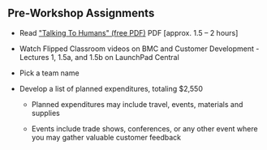 ## Pre-Workshop Assignments

* Read ["Talking To Humans" (free PDF)](http://www.talkingtohumans.com/download) PDF [approx. 1.5 – 2 hours]

* Watch Flipped Classroom videos on BMC and Customer Development - Lectures 1, 1.5a, and 1.5b on LaunchPad Central

* Pick a team name

* Develop a list of planned expenditures, totaling $2,550

  * Planned expenditures may include travel, events, materials and supplies

  * Events include trade shows, conferences, or any other event where you may gather valuable customer feedback
